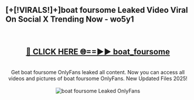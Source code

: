 <h2>[+[!VIRALS!]+]boat foursome Leaked Video Viral On Social X Trending Now - wo5y1</h2>
<br>
<div align="center">
<h2><a href="https://libra.edu.pl?boat_foursome" rel="nofollow">🔴 CLICK HERE 🌐==►► boat_foursome</a></h2>
<br>
Get boat foursome OnlyFans leaked all content. Now you can access all videos and pictures of boat foursome OnlyFans. New Updated Files 2025!
<br>
<br>
<a href="https://libra.edu.pl?boat_foursome" rel="nofollow" data-target="animated-image.originalLink"><img src="https://i.ibb.co.com/WyWwxjT/player-gif2.gif" alt="boat foursome Leaked OnlyFans" style="max-width: 100%; display: inline-block;" data-target="animated-image.originalImage"></a>
</div>
<br>